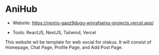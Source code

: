 # AniHub

- Website: https://nextjs-gapz9dugu-winrafaelxs-projects.vercel.app/

- Tools: ReactJS, NextJS, Tailwind, Vercel

This website wil be template for web social for otakus. It will consist of Homepage, Chat Page, Profile Page, and Add Post Page.
